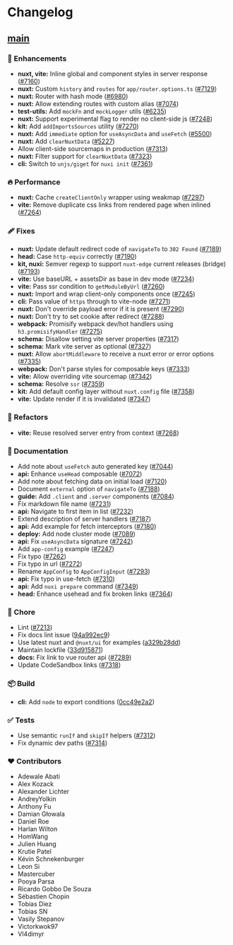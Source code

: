 # Changelog


## [main](https://github.com/nuxt/framework/compare/v3.0.0-rc.9...main)


### 🚀 Enhancements

  - **nuxt, vite:** Inline global and component styles in server response ([#7160](https://github.com/nuxt/framework/pull/7160))
  - **nuxt:** Custom `history` and `routes` for `app/router.options.ts` ([#7129](https://github.com/nuxt/framework/pull/7129))
  - **nuxt:** Router with hash mode ([#6980](https://github.com/nuxt/framework/pull/6980))
  - **nuxt:** Allow extending routes with custom alias ([#7074](https://github.com/nuxt/framework/pull/7074))
  - **test-utils:** Add `mockFn` and `mockLogger` utils ([#6235](https://github.com/nuxt/framework/pull/6235))
  - **nuxt:** Support experimental flag to render no client-side js ([#7248](https://github.com/nuxt/framework/pull/7248))
  - **kit:** Add `addImportsSources` utility ([#7270](https://github.com/nuxt/framework/pull/7270))
  - **nuxt:** Add `immediate` option for `useAsyncData` and `useFetch` ([#5500](https://github.com/nuxt/framework/pull/5500))
  - **nuxt:** Add `clearNuxtData` ([#5227](https://github.com/nuxt/framework/pull/5227))
  - Allow client-side sourcemaps in production ([#7313](https://github.com/nuxt/framework/pull/7313))
  - **nuxt:** Filter support for `clearNuxtData` ([#7323](https://github.com/nuxt/framework/pull/7323))
  - **cli:** Switch to `unjs/giget` for `nuxi init` ([#7361](https://github.com/nuxt/framework/pull/7361))

### 🔥 Performance

  - **nuxt:** Cache `createClientOnly` wrapper using weakmap ([#7297](https://github.com/nuxt/framework/pull/7297))
  - **vite:** Remove duplicate css links from rendered page when inlined ([#7264](https://github.com/nuxt/framework/pull/7264))

### 🩹 Fixes

  - **nuxt:** Update default redirect code of `navigateTo` to `302 Found` ([#7189](https://github.com/nuxt/framework/pull/7189))
  - **head:** Case `http-equiv` correctly ([#7190](https://github.com/nuxt/framework/pull/7190))
  - **kit, nuxi:** Semver regexp to support `nuxt-edge` current releases (bridge) ([#7193](https://github.com/nuxt/framework/pull/7193))
  - **vite:** Use baseURL + assetsDir as base in dev mode ([#7234](https://github.com/nuxt/framework/pull/7234))
  - **vite:** Pass ssr condition to `getModuleByUrl` ([#7260](https://github.com/nuxt/framework/pull/7260))
  - **nuxt:** Import and wrap client-only components once ([#7245](https://github.com/nuxt/framework/pull/7245))
  - **cli:** Pass value of `https` through to vite-node ([#7271](https://github.com/nuxt/framework/pull/7271))
  - **nuxt:** Don't override payload error if it is present ([#7290](https://github.com/nuxt/framework/pull/7290))
  - **nuxt:** Don't try to set cookie after redirect ([#7288](https://github.com/nuxt/framework/pull/7288))
  - **webpack:** Promisify webpack dev/hot handlers using `h3.promisifyHandler` ([#7275](https://github.com/nuxt/framework/pull/7275))
  - **schema:** Disallow setting vite server properties ([#7317](https://github.com/nuxt/framework/pull/7317))
  - **schema:** Mark vite server as optional ([#7327](https://github.com/nuxt/framework/pull/7327))
  - **nuxt:** Allow `abortMiddleware` to receive a nuxt error or error options ([#7335](https://github.com/nuxt/framework/pull/7335))
  - **webpack:** Don't parse styles for composable keys ([#7333](https://github.com/nuxt/framework/pull/7333))
  - **vite:** Allow overriding vite sourcemap ([#7342](https://github.com/nuxt/framework/pull/7342))
  - **schema:** Resolve `ssr` ([#7359](https://github.com/nuxt/framework/pull/7359))
  - **kit:** Add default config layer without `nuxt.config` file ([#7358](https://github.com/nuxt/framework/pull/7358))
  - **vite:** Update render if it is invalidated ([#7347](https://github.com/nuxt/framework/pull/7347))

### 💅 Refactors

  - **vite:** Reuse resolved server entry from context ([#7268](https://github.com/nuxt/framework/pull/7268))

### 📖 Documentation

  - Add note about `useFetch` auto generated key ([#7044](https://github.com/nuxt/framework/pull/7044))
  - **api:** Enhance `useHead` composable ([#7072](https://github.com/nuxt/framework/pull/7072))
  - Add note about fetching data on initial load ([#7120](https://github.com/nuxt/framework/pull/7120))
  - Document `external` option of `navigateTo` ([#7188](https://github.com/nuxt/framework/pull/7188))
  - **guide:** Add `.client` and `.server` components ([#7084](https://github.com/nuxt/framework/pull/7084))
  - Fix markdown file name ([#7231](https://github.com/nuxt/framework/pull/7231))
  - **api:** Navigate to first item in list ([#7232](https://github.com/nuxt/framework/pull/7232))
  - Extend description of server handlers ([#7187](https://github.com/nuxt/framework/pull/7187))
  - **api:** Add example for fetch interceptors ([#7180](https://github.com/nuxt/framework/pull/7180))
  - **deploy:** Add node cluster mode ([#7089](https://github.com/nuxt/framework/pull/7089))
  - **api:** Fix `useAsyncData` signature ([#7242](https://github.com/nuxt/framework/pull/7242))
  - Add `app-config` example ([#7247](https://github.com/nuxt/framework/pull/7247))
  - Fix typo ([#7262](https://github.com/nuxt/framework/pull/7262))
  - Fix typo in url ([#7272](https://github.com/nuxt/framework/pull/7272))
  - Rename `AppConfig` to `AppConfigInput` ([#7293](https://github.com/nuxt/framework/pull/7293))
  - **api:** Fix typo in use-fetch ([#7310](https://github.com/nuxt/framework/pull/7310))
  - **api:** Add `nuxi prepare` command ([#7349](https://github.com/nuxt/framework/pull/7349))
  - **head:** Enhance usehead and fix broken links ([#7364](https://github.com/nuxt/framework/pull/7364))

### 🏡 Chore

  - Lint ([#7213](https://github.com/nuxt/framework/pull/7213))
  - Fix docs lint issue ([94a992ec9](https://github.com/nuxt/framework/commit/94a992ec9))
  - Use latest nuxt and `@nuxt/ui` for examples ([a329b28dd](https://github.com/nuxt/framework/commit/a329b28dd))
  - Maintain lockfile ([33d915871](https://github.com/nuxt/framework/commit/33d915871))
  - **docs:** Fix link to vue router api ([#7289](https://github.com/nuxt/framework/pull/7289))
  - Update CodeSandbox links ([#7318](https://github.com/nuxt/framework/pull/7318))

### 📦 Build

  - **cli:** Add `node` to export conditions ([0cc49e2a2](https://github.com/nuxt/framework/commit/0cc49e2a2))

### ✅ Tests

  - Use semantic `runIf` and `skipIf` helpers ([#7312](https://github.com/nuxt/framework/pull/7312))
  - Fix dynamic dev paths ([#7314](https://github.com/nuxt/framework/pull/7314))

### ❤️  Contributors

- Adewale Abati
- Alex Kozack
- Alexander Lichter
- AndreyYolkin
- Anthony Fu
- Damian Głowala
- Daniel Roe
- Harlan Wilton
- HomWang
- Julien Huang
- Krutie Patel
- Kévin Schnekenburger
- Leon Si
- Mastercuber
- Pooya Parsa
- Ricardo Gobbo De Souza
- Sébastien Chopin
- Tobias Diez
- Tobias SN
- Vasily Stepanov
- Victorkwok97
- Vl4dimyr

